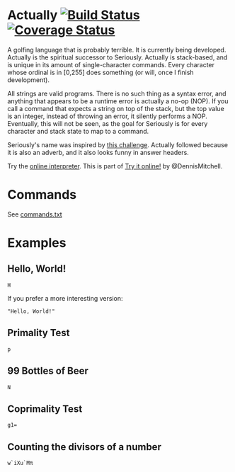 # Actually [![Build Status](https://travis-ci.org/Mego/Seriously.svg?branch=master)](https://travis-ci.org/Mego/Seriously) [![Coverage Status](https://coveralls.io/repos/github/Mego/Seriously/badge.svg?branch=master)](https://coveralls.io/github/Mego/Seriously?branch=master)
A golfing language that is probably terrible. It is currently being developed. Actually is the spiritual successor to Seriously. Actually is stack-based, and is unique in its amount of single-character commands. Every character whose ordinal is in [0,255] does something (or will, once I finish development).

All strings are valid programs. There is no such thing as a syntax error, and anything that appears to be a runtime error is actually a no-op (NOP). If you call a command that expects a string on top of the stack, but the top value is an integer, instead of throwing an error, it silently performs a NOP. Eventually, this will not be seen, as the goal for Seriously is for every character and stack state to map to a command.

Seriously's name was inspired by [this challenge](http://codegolf.stackexchange.com/questions/58522/seriously-golfscript-cjam-or-pyth). Actually followed because it is also an adverb, and it also looks funny in answer headers.

Try the [online interpreter](http://actually.tryitonline.net). This is part of [Try it online!](http://tryitonline.net) by @DennisMitchell.

# Commands

See [commands.txt](commands.txt)

# Examples

## Hello, World!

```
H
```

If you prefer a more interesting version:

```
"Hello, World!"
```

## Primality Test

```
p
```

## 99 Bottles of Beer

```
N
```

## Coprimality Test

```
g1=
```

## Counting the divisors of a number

```
w`iXu`Mπ
```
